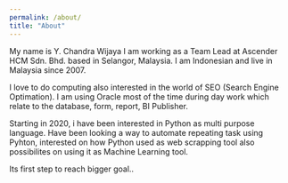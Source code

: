 ```yaml
---
permalink: /about/
title: "About"
---
```


My name is Y. Chandra Wijaya I am working as a Team Lead at Ascender HCM Sdn. Bhd. based in Selangor, Malaysia.
I am Indonesian and live in Malaysia since 2007. 

I love to do computing also interested in the world of SEO (Search Engine Optimation). I am using Oracle most of the time during day work which relate to the database, form, report, BI Publisher.

Starting in 2020, i have been interested in Python as multi purpose language. Have been looking a way to automate repeating task using Pyhton, interested on how Python used as web scrapping tool also possibilites on using it as Machine Learning tool.

Its first step to reach bigger goal.. 
